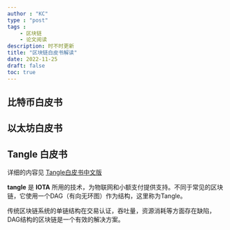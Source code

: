 ```yaml
---
author : "KC"
type : "post"
tags :
    - 区块链
    - 论文阅读
description: 时不时更新
title: "区块链白皮书解读"
date: 2022-11-25
draft: false
toc: true
---
```

## 比特币白皮书
## 以太坊白皮书
## Tangle 白皮书

详细的内容见 [Tangle白皮书中文版](https://lzphi.cn/2020/12/20/2020-12-17-Tangle-%E7%99%BD%E7%9A%AE%E4%B9%A6/)

**tangle** 是 **IOTA** 所用的技术，为物联网和小额支付提供支持。不同于常见的区块链，它使用一个DAG（有向无环图）作为结构，这里称为Tangle。

传统区块链系统的单链结构在交易认证，吞吐量，资源消耗等方面存在缺陷，DAG结构的区块链是一个有效的解决方案。


